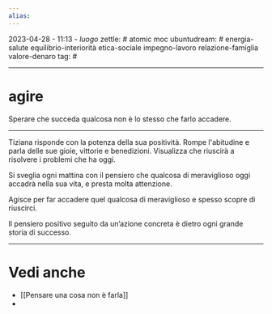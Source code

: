 ```yaml
---
alias: 
---
```

2023-04-28 - 11:13 - *luogo*
zettle: # atomic moc
ubuntudream: # energia-salute equilibrio-interiorità etica-sociale impegno-lavoro relazione-famiglia valore-denaro 
tag: #

---
# agire

Sperare che succeda qualcosa non è lo stesso che farlo accadere.

---
Tiziana risponde con la potenza della sua positività. Rompe l'abitudine e parla delle sue gioie, vittorie e benedizioni. Visualizza che riuscirà a risolvere i problemi che ha oggi.

Si sveglia ogni mattina con il pensiero che qualcosa di meraviglioso oggi accadrà nella sua vita, e presta molta attenzione.

Agisce per far accadere quel qualcosa di meraviglioso e spesso scopre di riuscirci.

Il pensiero positivo seguito da un’azione concreta è dietro ogni grande storia di successo.



---
# Vedi anche
- [[Pensare una cosa non è farla]]
- 
